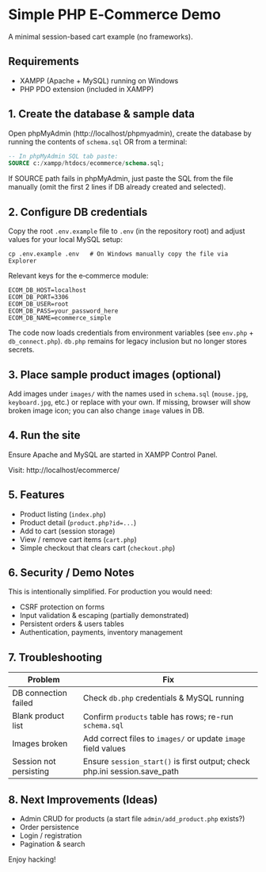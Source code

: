 # Simple PHP E‑Commerce Demo

A minimal session-based cart example (no frameworks).

## Requirements
- XAMPP (Apache + MySQL) running on Windows
- PHP PDO extension (included in XAMPP)

## 1. Create the database & sample data
Open phpMyAdmin (http://localhost/phpmyadmin), create the database by running the contents of `schema.sql` OR from a terminal:

```sql
-- In phpMyAdmin SQL tab paste:
SOURCE c:/xampp/htdocs/ecommerce/schema.sql;
```

If SOURCE path fails in phpMyAdmin, just paste the SQL from the file manually (omit the first 2 lines if DB already created and selected).

## 2. Configure DB credentials
Copy the root `.env.example` file to `.env` (in the repository root) and adjust values for your local MySQL setup:

```
cp .env.example .env   # On Windows manually copy the file via Explorer
```

Relevant keys for the e‑commerce module:

```
ECOM_DB_HOST=localhost
ECOM_DB_PORT=3306
ECOM_DB_USER=root
ECOM_DB_PASS=your_password_here
ECOM_DB_NAME=ecommerce_simple
```

The code now loads credentials from environment variables (see `env.php` + `db_connect.php`). `db.php` remains for legacy inclusion but no longer stores secrets.

## 3. Place sample product images (optional)
Add images under `images/` with the names used in `schema.sql` (`mouse.jpg`, `keyboard.jpg`, etc.) or replace with your own. If missing, browser will show broken image icon; you can also change `image` values in DB.

## 4. Run the site
Ensure Apache and MySQL are started in XAMPP Control Panel.

Visit: http://localhost/ecommerce/

## 5. Features
- Product listing (`index.php`)
- Product detail (`product.php?id=...`)
- Add to cart (session storage)
- View / remove cart items (`cart.php`)
- Simple checkout that clears cart (`checkout.php`)

## 6. Security / Demo Notes
This is intentionally simplified. For production you would need:
- CSRF protection on forms
- Input validation & escaping (partially demonstrated)
- Persistent orders & users tables
- Authentication, payments, inventory management

## 7. Troubleshooting
| Problem | Fix |
|---------|-----|
| DB connection failed | Check `db.php` credentials & MySQL running |
| Blank product list | Confirm `products` table has rows; re-run `schema.sql` |
| Images broken | Add correct files to `images/` or update `image` field values |
| Session not persisting | Ensure `session_start()` is first output; check php.ini session.save_path |

## 8. Next Improvements (Ideas)
- Admin CRUD for products (a start file `admin/add_product.php` exists?)
- Order persistence
- Login / registration
- Pagination & search

Enjoy hacking!
